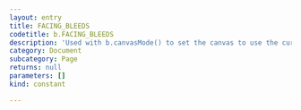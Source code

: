 ```yaml
---
layout: entry
title: FACING_BLEEDS
codetitle: b.FACING_BLEEDS
description: 'Used with b.canvasMode() to set the canvas to use the current facing pages plus bleeds.'
category: Document
subcategory: Page
returns: null
parameters: []
kind: constant

---
```

